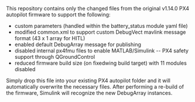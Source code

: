This repository contains only the changed files from the original v1.14.0 PX4 autopilot firmware to support the following:
- custom parameters (handled within the battery_status module yaml file)
- modified common.xml to support custom DebugVect mavlink message format (43 x 1 array for HITL)
- enabled default DebugArray message for publishing
- disabled internal px4fmu files to enable MATLAB/Simulink -- PX4 safety support through QGroundControl
- reduced firmware build size (on fixedwing build target) with 11 modules disabled

Simply drop this file into your existing PX4 autopilot folder and it will automatically overwrite the necessary files. After performing a re-build of the firmware, Simulink will recognize the new DebugArray instances.
